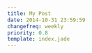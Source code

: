```yaml
---
title: My Post
date: 2014-10-31 23:59:59
changefreq: weekly
priority: 0.8
template: index.jade
---
```

